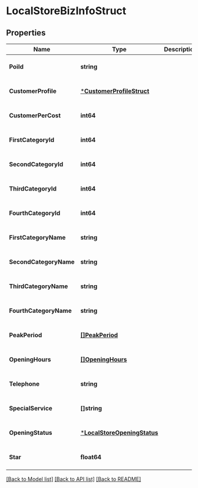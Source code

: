 # LocalStoreBizInfoStruct

## Properties
Name | Type | Description | Notes
------------ | ------------- | ------------- | -------------
**PoiId** | **string** |  | [optional] [default to null]
**CustomerProfile** | [***CustomerProfileStruct**](customer_profile_struct.md) |  | [optional] [default to null]
**CustomerPerCost** | **int64** |  | [optional] [default to null]
**FirstCategoryId** | **int64** |  | [optional] [default to null]
**SecondCategoryId** | **int64** |  | [optional] [default to null]
**ThirdCategoryId** | **int64** |  | [optional] [default to null]
**FourthCategoryId** | **int64** |  | [optional] [default to null]
**FirstCategoryName** | **string** |  | [optional] [default to null]
**SecondCategoryName** | **string** |  | [optional] [default to null]
**ThirdCategoryName** | **string** |  | [optional] [default to null]
**FourthCategoryName** | **string** |  | [optional] [default to null]
**PeakPeriod** | [**[]PeakPeriod**](peak_period.md) |  | [optional] [default to null]
**OpeningHours** | [**[]OpeningHours**](opening_hours.md) |  | [optional] [default to null]
**Telephone** | **string** |  | [optional] [default to null]
**SpecialService** | **[]string** |  | [optional] [default to null]
**OpeningStatus** | [***LocalStoreOpeningStatus**](LocalStoreOpeningStatus.md) |  | [optional] [default to null]
**Star** | **float64** |  | [optional] [default to null]

[[Back to Model list]](../README.md#documentation-for-models) [[Back to API list]](../README.md#documentation-for-api-endpoints) [[Back to README]](../README.md)


